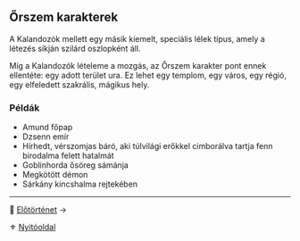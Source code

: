 ## Őrszem karakterek

A Kalandozók mellett egy másik kiemelt, speciális lélek típus, amely a létezés síkján szilárd oszlopként áll.

Míg a Kalandozók lételeme a mozgás, az Őrszem karakter pont ennek ellentéte: egy adott terület ura. Ez lehet egy templom, egy város, egy régió, egy elfeledett szakrális, mágikus hely.

### Példák

- Amund főpap
- Dzsenn emír
- Hírhedt, vérszomjas báró, aki túlvilági erőkkel cimborálva tartja fenn birodalma felett hatalmát
- Goblinhorda ősöreg sámánja
- Megkötött démon
- Sárkány kincshalma rejtekében

---
🔗 [Előtörténet](010_03_03_elotortenet.md) →

⚜️ [Nyitóoldal](start.md#1-karakteralkot%C3%A1s)

